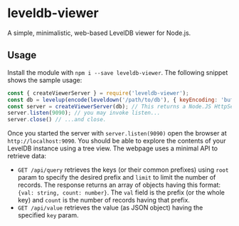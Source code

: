 # leveldb-viewer

A simple, minimalistic, web-based LevelDB viewer for Node.js. 

## Usage

Install the module with `npm i --save leveldb-viewer`. The following snippet shows the sample usage:
```javascript
const { createViewerServer } = require('leveldb-viewer');
const db = levelup(encode(leveldown('/path/to/db'), { keyEncoding: 'buffer', valueEncoding: 'json' })); 
const server = createViewerServer(db); // This returns a Node.JS HttpServer.
server.listen(9090); // you may invoke listen...
server.close() // ...and close.
```
Once you started the server with `server.listen(9090)` open the browser at `http://localhost:9090`. You should be able to explore the contents of your LevelDB instance using a tree view.
The webpage uses a minimal API to retrieve data:
- `GET /api/query` retrieves the keys (or their common prefixes) using `root` param to specify the desired prefix and `limit` to limit the number of records. The response returns an array of objects having this format: `{val: string, count: number}`. The `val` field is the prefix (or the whole key) and `count` is the number of records having that prefix.
- `GET /api/value` retrieves the value (as JSON object) having the specified `key` param.
